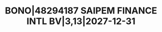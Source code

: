 ---
layout: asset
title: BONO|48294187 SAIPEM FINANCE INTL BV|3,13|2027-12-31
isin: XS2325696628
---